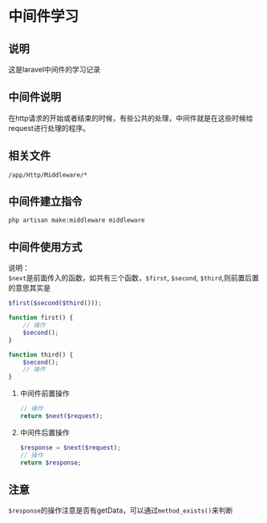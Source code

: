 # 中间件学习

## 说明
这是laravel中间件的学习记录  

## 中间件说明
在http请求的开始或者结束的时候，有些公共的处理，中间件就是在这些时候给request进行处理的程序。  

## 相关文件
`/app/Http/Middleware/*`

## 中间件建立指令
`php artisan make:middleware middleware`

## 中间件使用方式
说明：  
`$next`是前面传入的函数，如共有三个函数，`$first`, `$second`, `$third`,则前置后置的意思其实是  
```php
$first($second($third()));

function first() {
    // 操作
    $second();
}

function third() {
    $second();
    // 操作
}
```
1. 中间件前置操作
    ```php
    // 操作
    return $next($request);
    ```
2. 中间件后置操作
    ```php
    $response = $next($request);
    // 操作
    return $response;
    ```

## 注意
`$response`的操作注意是否有getData，可以通过`method_exists()`来判断